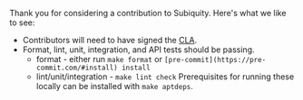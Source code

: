 
Thank you for considering a contribution to Subiquity.  Here's what we like to
see:

* Contributors will need to have signed the
  [CLA](https://ubuntu.com/legal/contributors/agreement).
* Format, lint, unit, integration, and API tests should be passing.
  * format - either run `make format` or
    `[pre-commit](https://pre-commit.com/#install) install`
  * lint/unit/integration - `make lint check`
    Prerequisites for running these locally can be installed with
    `make aptdeps`.
